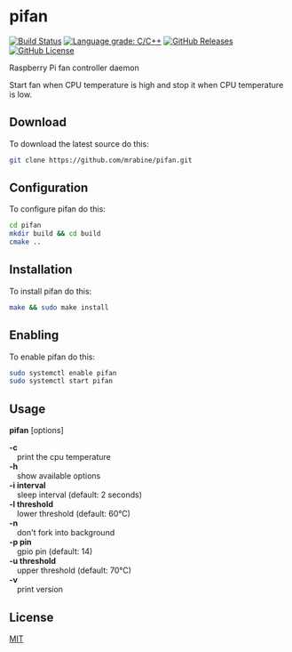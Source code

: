 # pifan
[![Build Status](https://github.com/mrabine/pifan/workflows/build/badge.svg)](https://github.com/mrabine/pifan/actions?query=workflow%3Abuild)
[![Language grade: C/C++](https://img.shields.io/lgtm/grade/cpp/g/mrabine/pifan.svg?logo=lgtm&logoWidth=18)](https://lgtm.com/projects/g/mrabine/pifan/context:cpp)
[![GitHub Releases](https://img.shields.io/github/release/mrabine/pifan.svg)](https://github.com/mrabine/pifan/releases/latest)
[![GitHub License](https://img.shields.io/badge/license-MIT-blue.svg)](https://github.com/mrabine/pifan/blob/main/LICENSE)

Raspberry Pi fan controller daemon

Start fan when CPU temperature is high and stop it when CPU temperature is low.

## Download

To download the latest source do this:
```bash
git clone https://github.com/mrabine/pifan.git
```

## Configuration

To configure pifan do this:
```bash
cd pifan
mkdir build && cd build
cmake ..
```

## Installation

To install pifan do this:
```bash
make && sudo make install
```

## Enabling

To enable pifan do this:
```bash
sudo systemctl enable pifan
sudo systemctl start pifan
```

## Usage

**pifan** [options]

**-c**\
&emsp;print the cpu temperature\
**-h**\
&emsp;show available options\
**-i interval**\
&emsp;sleep interval (default: 2 seconds)\
**-l threshold**\
&emsp;lower threshold (default: 60&deg;C)\
**-n**\
&emsp;don't fork into background\
**-p pin**\
&emsp;gpio pin (default: 14)\
**-u threshold**\
&emsp;upper threshold (default: 70&deg;C)\
**-v**\
&emsp;print version

## License

[MIT](https://choosealicense.com/licenses/mit/)
